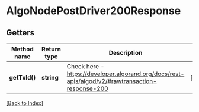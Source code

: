 # AlgoNodePostDriver200Response

## Getters

Method name | Return type | Description | Notes
------------ | ------------- | ------------- | -------------
**getTxId()** | **string** | Check here - <a href="https://developer.algorand.org/docs/rest-apis/algod/v2/#rawtransaction-response-200" target="_blank">https://developer.algorand.org/docs/rest-apis/algod/v2/#rawtransaction-response-200</a> | [optional]

[[Back to Index]](../index.md)
